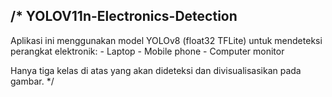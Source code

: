 /*
  YOLOV11n-Electronics-Detection
  ------------------------------
  Aplikasi ini menggunakan model YOLOv8 (float32 TFLite) untuk mendeteksi perangkat elektronik:
    - Laptop
    - Mobile phone
    - Computer monitor

  Hanya tiga kelas di atas yang akan dideteksi dan divisualisasikan pada gambar.
*/
